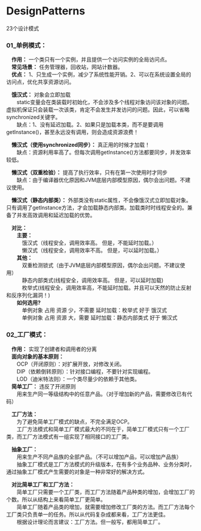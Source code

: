 # DesignPatterns
23个设计模式

### 01_单例模式：  
&emsp;**作用：** 一个类只有一个实例，并且提供一个访问实例的全局访问点。  
&emsp;**常见场景：** 任务管理器，回收站，网站计数器。  
&emsp;**优点：** 1、只生成一个实例，减少了系统性能开销。2、可以在系统设置全局的访问点，优化共享资源访问。  
  
&emsp;**饿汉式：** 对象会立即加载   
&emsp;&emsp;static变量会在类装载时初始化，不会涉及多个线程对象访问该对象的问题。虚拟机保证只会装载一次该类，肯定不会发生并发访问的问题。因此，可以省略synchronized关键字。  
&emsp;&emsp;缺点：1、没有延迟加载。2、如果只是加载本类，而不是要调用getInstance()，甚至永远没有调用，则会造成资源浪费！  
    
&emsp;**懒汉式（使用synchronized同步）：** 真正用的时候才加载！  
&emsp;&emsp;缺点：资源利用率高了。但每次调用getInstance()方法都要同步，并发效率较低。  
    
&emsp;**懒汉式（双重检验）：** 提高了执行效率，只有在第一次使用时才同步  
&emsp;&emsp;缺点：由于编译器优化原因和JVM底层内部模型原因，偶尔会出问题。不建议使用。  
    
&emsp;**懒汉式（静态内部类）：** 外部类没有static属性，不会像饿汉式立即加载对象。只有调用了getInstance方法，才会加载静态内部类。加载类时时线程安全的。兼备了并发高效调用和延迟加载的优势。  
  
&emsp;**对比：**  
&emsp;&emsp;**主要：**  
&emsp;&emsp;&emsp;饿汉式（线程安全，调用效率高。 但是，不能延时加载。）  
&emsp;&emsp;&emsp;懒汉式（线程安全，调用效率不高。 但是，可以延时加载。）  
&emsp;&emsp;**其他：**  
&emsp;&emsp;&emsp;双重检测锁式（由于JVM底层内部模型原因，偶尔会出问题。不建议使用）  
&emsp;&emsp;&emsp;静态内部类式(线程安全，调用效率高。 但是，可以延时加载)  
&emsp;&emsp;&emsp;枚举式(线程安全，调用效率高，不能延时加载。并且可以天然的防止反射和反序列化漏洞！)  
&emsp;&emsp;**如何选用?**  
&emsp;&emsp;&emsp;单例对象 占用 资源 少，不需要 延时加载：枚举式 好于 饿汉式  
&emsp;&emsp;&emsp;单例对象 占用 资源 大，需要 延时加载：静态内部类式 好于 懒汉式  

### 02_工厂模式：    
&emsp;**作用：** 实现了创建者和调用者的分离  
&emsp;**面向对象的基本原则：**  
&emsp;&emsp;OCP（开闭原则）：对扩展开放，对修改关闭。  
&emsp;&emsp;DIP（依赖倒转原则）：针对接口编程，不要针对实现编程。  
&emsp;&emsp;LOD（迪米特法则）：一个类尽量少的依赖于其他类。  
&emsp;**简单工厂：** 违反了开闭原则    
&emsp;&emsp;用来生产同一等级结构中的任意产品。（对于增加新的产品，需要修改已有代码）  

&emsp;**工厂方法：**  
&emsp;&emsp;为了避免简单工厂模式的缺点，不完全满足OCP。  
&emsp;&emsp;工厂方法模式和简单工厂模式最大的不同在于，简单工厂模式只有一个工厂类，而工厂方法模式有一组实现了相同接口的工厂类。  

&emsp;**抽象工厂：**  
&emsp;&emsp;用来生产不同产品族的全部产品。（不可以增加产品，可以增加产品族）  
&emsp;&emsp;抽象工厂模式是工厂方法模式的升级版本，在有多个业务品种、业务分类时，通过抽象工厂模式产生需要的对象是一种非常好的解决方式。  

&emsp;**对比简单工厂和工厂方法：**  
&emsp;&emsp;简单工厂只需要一个工厂类，而工厂方法随着产品种类的增加，会增加工厂的个数。所以从结构上来看简单工厂更简单。  
&emsp;&emsp;简单工厂随着产品类的增加，就需要增加修改工厂类的方法。而工厂方法每个工厂类只负责单一的任务。所以从代码复杂成都来看，工厂方法更佳。  
&emsp;&emsp;根据设计理论而言建议：工厂方法。但一般写，都用简单工厂。  
